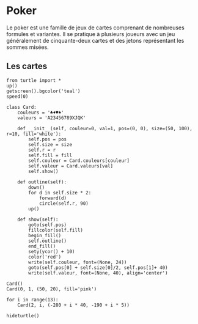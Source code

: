 # Poker

Le poker est une famille de jeux de cartes comprenant de nombreuses formules et variantes. Il se pratique à plusieurs joueurs avec un jeu généralement de cinquante-deux cartes et des jetons représentant les sommes misées.

## Les cartes

```{codeplay}
from turtle import *
up()
getscreen().bgcolor('teal')
speed(0)

class Card:
    couleurs = '♣♦♥♠'
    valeurs = 'A23456789XJQK'

    def __init__(self, couleur=0, val=1, pos=(0, 0), size=(50, 100), r=10, fill='white'):
        self.pos = pos
        self.size = size
        self.r = r
        self.fill = fill
        self.couleur = Card.couleurs[couleur]
        self.valeur = Card.valeurs[val]
        self.show()
        
    def outline(self):
        down()
        for d in self.size * 2:
            forward(d)
            circle(self.r, 90)
        up()
        
    def show(self):
        goto(self.pos)
        fillcolor(self.fill)
        begin_fill()
        self.outline()
        end_fill()
        sety(ycor() + 10)
        color('red')
        write(self.couleur, font=(None, 24))
        goto(self.pos[0] + self.size[0]/2, self.pos[1]+ 40)
        write(self.valeur, font=(None, 40), align='center')
        
Card()
Card(0, 1, (50, 20), fill='pink')

for i in range(13):
    Card(2, i, (-280 + i * 40, -190 + i * 5))
    
hideturtle()
```
